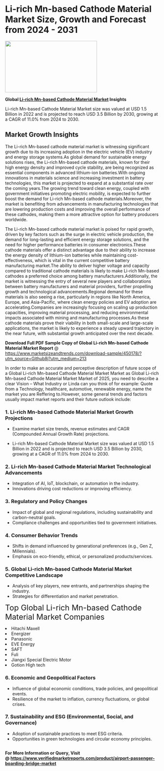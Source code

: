 <H1>Li-rich Mn-based Cathode Material Market Size, Growth and Forecast from 2024 - 2031</H1><img class="aligncenter size-medium wp-image-584254" src="https://thirdeyenews.in/wp-content/uploads/2024/09/Global-Market-Research-300x168.jpeg" alt="" width="300" height="168" /><p><strong>Global&nbsp;<a href="https://www.marketsizeandtrends.com/download-sample/450178/?utm_source=Github8j?utm_medium=213">Li-rich Mn-based Cathode Material Market</a> Insights</strong></p><p>Li-rich Mn-based Cathode Material Market size was valued at USD 1.5 Billion in 2022 and is projected to reach USD 3.5 Billion by 2030, growing at a CAGR of 11.0% from 2024 to 2030.</p><p><h2>Market Growth Insights</h2> <p>The Li-rich Mn-based cathode material market is witnessing significant growth due to its increasing adoption in the electric vehicle (EV) industry and energy storage systems.As global demand for sustainable energy solutions rises, the Li-rich Mn-based cathode materials, known for their high energy density and improved cycle stability, are being recognized as essential components in advanced lithium-ion batteries.With ongoing innovations in materials science and increasing investment in battery technologies, this market is projected to expand at a substantial rate over the coming years.The growing trend toward clean energy, coupled with government initiatives promoting electric mobility, is expected to further boost the demand for Li-rich Mn-based cathode materials.Moreover, the market is benefiting from advancements in manufacturing technologies that are lowering production costs and improving the overall performance of these cathodes, making them a more attractive option for battery producers worldwide.</p> <p>The Li-rich Mn-based cathode material market is poised for rapid growth, driven by key factors such as the surge in electric vehicle production, the demand for long-lasting and efficient energy storage solutions, and the need for higher performance batteries in consumer electronics.These cathode materials offer a distinct advantage due to their ability to increase the energy density of lithium-ion batteries while maintaining cost-effectiveness, which is vital in the current competitive battery manufacturing market.The ability to deliver higher voltage and capacity compared to traditional cathode materials is likely to make Li-rich Mn-based cathodes a preferred choice among battery manufacturers.Additionally, the market is witnessing the entry of several new players and collaborations between battery manufacturers and material providers, further propelling growth and technological advancements.Regional demand for these materials is also seeing a rise, particularly in regions like North America, Europe, and Asia-Pacific, where clean energy policies and EV adoption are accelerating.Companies are increasingly focusing on scaling up production capacities, improving material processing, and reducing environmental impacts associated with mining and manufacturing processes.As these cathode materials prove their viability in both small-scale and large-scale applications, the market is likely to experience a steady upward trajectory in the near future, with substantial growth anticipated over the next decade.</p> <p><span class=""><strong>Download Full PDF Sample Copy of Global Li-rich Mn-based Cathode Material Market Report</strong> @ <a href="https://www.marketsizeandtrends.com/download-sample/450178/?utm_source=Github8j?utm_medium=213" target="_blank">https://www.marketsizeandtrends.com/download-sample/450178/?utm_source=Github8j?utm_medium=213</a></span></p><p>In order to make an accurate and perceptive description of future scope of a Global&nbsp;Li-rich Mn-based Cathode Material Market Market as Global&nbsp;Li-rich Mn-based Cathode Material Market Market of 2025, you need to describe a clear Vision &ndash; What Industry or Linda can you think of for example: Quote from a Technology, healthcare, automotive, renewable energy, name the market you are Reffering to.However, some general trends and factors usually impact market reports and their future outlook include:</p><h3>1.&nbsp;<strong>Li-rich Mn-based Cathode Material Market Growth Projections</strong></h3><ul><li>Examine market size trends, revenue estimates and CAGR (Compounded Annual Growth Rate) projections.</li><li><p>Li-rich Mn-based Cathode Material Market size was valued at USD 1.5 Billion in 2022 and is projected to reach USD 3.5 Billion by 2030, growing at a CAGR of 11.0% from 2024 to 2030.</p></li></ul><h3>2.&nbsp;<strong>Li-rich Mn-based Cathode Material Market Technological Advancements</strong></h3><ul><li>Integration of AI, IoT, blockchain, or automation in the industry.</li><li>Innovations driving cost reductions or improving efficiency.</li></ul><h3>3.&nbsp;<strong>Regulatory and Policy Changes</strong></h3><ul><li>Impact of global and regional regulations, including sustainability and carbon-neutral goals.</li><li>Compliance challenges and opportunities tied to government initiatives.</li></ul><h3>4.&nbsp;<strong>Consumer Behavior Trends</strong></h3><ul><li>Shifts in demand influenced by generational preferences (e.g., Gen Z, Millennials).</li><li>Emphasis on eco-friendly, ethical, or personalized products/services.</li></ul><h3>5.&nbsp;<strong>Global Li-rich Mn-based Cathode Material Market Competitive Landscape</strong></h3><ul><li>Analysis of key players, new entrants, and partnerships shaping the industry.</li><li>Strategies for differentiation and market penetration.</li></ul><p data-pm-slice="1 1 []"><span style="color: inherit; font-family: inherit; font-size: 25px;">Top Global Li-rich Mn-based Cathode Material Market Companies</span></p><div class="" data-test-id=""><p><li>Hitachi Maxell</li><li> Energizer</li><li> Panasonic</li><li> EVE Energy</li><li> SAFT</li><li> Fuli</li><li> Jiangxi Special Electric Motor</li><li> Gotion High tech</li></p></div><h3>6.&nbsp;<strong>Economic and Geopolitical Factors</strong></h3><ul><li>Influence of global economic conditions, trade policies, and geopolitical events.</li><li>Resilience of the market to inflation, currency fluctuations, or global crises.</li></ul><h3>7.&nbsp;<strong>Sustainability and ESG (Environmental, Social, and Governance)</strong></h3><ul><li>Adoption of sustainable practices to meet ESG criteria.</li><li>Opportunities in green technologies and circular economy principles.</li></ul><h2><strong style="font-size: 14px;">For More Information or Query, Visit @&nbsp;</strong><a style="background-color: #ffffff; font-size: 14px;" href="https://www.marketsizeandtrends.com/report/li-rich-mn-based-cathode-material-market/" target="_blank">https://www.verifiedmarketreports.com/product/airport-passenger-boarding-bridge-market</a></h2>